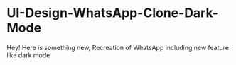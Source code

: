 # UI-Design-WhatsApp-Clone-Dark-Mode

Hey! Here is something new, Recreation of WhatsApp including new feature like dark mode  
